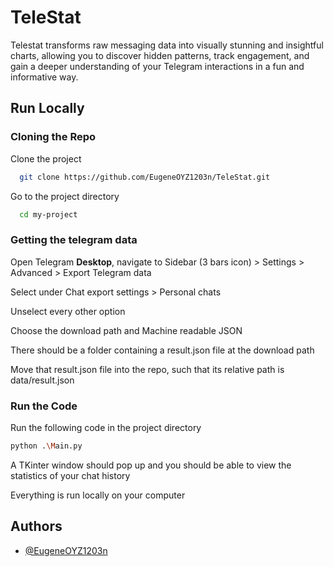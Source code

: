 
# TeleStat

Telestat transforms raw messaging data into visually stunning and insightful charts, allowing you to discover hidden patterns, track engagement, and gain a deeper understanding of your Telegram interactions in a fun and informative way.


## Run Locally

### Cloning the Repo
Clone the project

```bash
  git clone https://github.com/EugeneOYZ1203n/TeleStat.git
```

Go to the project directory

```bash
  cd my-project
```

### Getting the telegram data
Open Telegram **Desktop**, navigate to Sidebar (3 bars icon) > Settings > Advanced > Export Telegram data

Select under Chat export settings > Personal chats

Unselect every other option

Choose the download path and Machine readable JSON

There should be a folder containing a result.json file at the download path

Move that result.json file into the repo, such that its relative path is data/result.json

### Run the Code

Run the following code in the project directory

```bash
python .\Main.py
```

A TKinter window should pop up and you should be able to view the statistics of your chat history

Everything is run locally on your computer

## Authors

- [@EugeneOYZ1203n](https://github.com/EugeneOYZ1203n)
